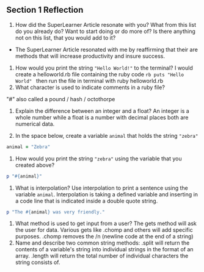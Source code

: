 ## Section 1 Reflection

1. How did the SuperLearner Article resonate with you? What from this list do you already do? Want to start doing or do more of? Is there anything not on this list, that you would add to it?
  * The SuperLearner Article resonated with me by reaffirming that their are methods that will increase productivity and insure success.

1. How would you print the string `"Hello World!"` to the terminal?
I would create a helloworld.rb file containing the ruby code ```rb puts "Hello World" ``` then run the file in terminal with ruby helloworld.rb
1. What character is used to indicate comments in a ruby file?

"#" also called a pound / hash / octothorpe

1. Explain the difference between an integer and a float?
An integer is a whole number while a float is a number with decimal places both are numerical data.

1. In the space below, create a variable `animal` that holds the string `"zebra"`
```ruby
animal = "Zebra"
```

1. How would you print the string `"zebra"` using the variable that you created above?
```ruby
p "#{animal}"
```

1. What is interpolation? Use interpolation to print a sentence using the variable `animal`.
Interpolation is taking a defined variable and inserting in a code line that is indicated inside a double quote string.
```ruby
p "The #{animal} was very friendly."
```

1. What method is used to get input from a user?
The gets method will ask the user for data. Various gets like .chomp and others will add specific purposes. .chomp removes the /n (newline code at the end of a string)
1. Name and describe two common string methods:
.split will return the contents of a variable's string into individual strings in the format of an array.
.length will return the total number of individual characters the string consists of.
